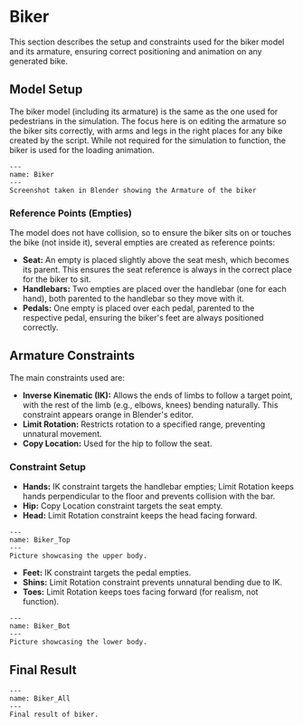 
# Biker

This section describes the setup and constraints used for the biker model and its armature, ensuring correct positioning and animation on any generated bike.

## Model Setup

The biker model (including its armature) is the same as the one used for pedestrians in the simulation. The focus here is on editing the armature so the biker sits correctly, with arms and legs in the right places for any bike created by the script. While not required for the simulation to function, the biker is used for the loading animation.

```{figure} ../Images/Biker.png
---
name: Biker
---
Screenshot taken in Blender showing the Armature of the biker
```

### Reference Points (Empties)
The model does not have collision, so to ensure the biker sits on or touches the bike (not inside it), several empties are created as reference points:

- **Seat:** An empty is placed slightly above the seat mesh, which becomes its parent. This ensures the seat reference is always in the correct place for the biker to sit.
- **Handlebars:** Two empties are placed over the handlebar (one for each hand), both parented to the handlebar so they move with it.
- **Pedals:** One empty is placed over each pedal, parented to the respective pedal, ensuring the biker's feet are always positioned correctly.

## Armature Constraints

The main constraints used are:

- **Inverse Kinematic (IK):** Allows the ends of limbs to follow a target point, with the rest of the limb (e.g., elbows, knees) bending naturally. This constraint appears orange in Blender's editor.
- **Limit Rotation:** Restricts rotation to a specified range, preventing unnatural movement.
- **Copy Location:** Used for the hip to follow the seat.

### Constraint Setup

- **Hands:** IK constraint targets the handlebar empties; Limit Rotation keeps hands perpendicular to the floor and prevents collision with the bar.
- **Hip:** Copy Location constraint targets the seat empty.
- **Head:** Limit Rotation constraint keeps the head facing forward.

```{figure} ../Images/Biker_Top.png
---
name: Biker_Top
---
Picture showcasing the upper body.
```

- **Feet:** IK constraint targets the pedal empties.
- **Shins:** Limit Rotation constraint prevents unnatural bending due to IK.
- **Toes:** Limit Rotation keeps toes facing forward (for realism, not function).

```{figure} ../Images/Biker_Bot.png
---
name: Biker_Bot
---
Picture showcasing the lower body.
```

## Final Result

```{figure} ../Images/Biker_All.png
---
name: Biker_All
---
Final result of biker.
```
